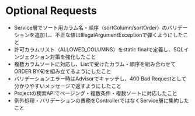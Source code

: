 # Optional Requests

- Service層でソート用カラム名・順序（sortColumn/sortOrder）のバリデーションを追加し、不正な値はIllegalArgumentExceptionで弾くようにしたこと
- 許可カラムリスト（ALLOWED_COLUMNS）をstatic finalで定義し、SQLインジェクション対策を強化したこと
- 複数カラムソートに対応し、Listで受けたカラム・順序を組み合わせてORDER BY句を組み立てるようにしたこと
- バリデーションエラー時はAdvisorでキャッチし、400 Bad Requestとして分かりやすいメッセージで返すようにしたこと
- Projectの検索APIでページング・複数条件・複数ソートに対応したこと
- 例外処理・バリデーションの責務をControllerではなくService層に集約したこと
